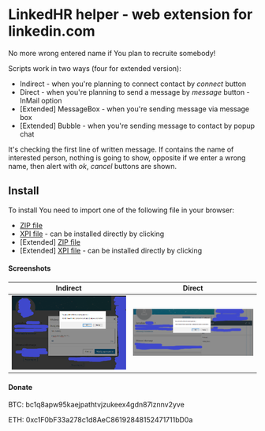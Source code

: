 # LinkedHR helper - web extension for linkedin.com

No more wrong entered name if You plan to recruite somebody!

Scripts work in two ways (four for extended version):

* Indirect - when you're planning to connect contact by *connect* button
* Direct - when you're planning to send a message by *message* button - InMail option
* [Extended] MessageBox - when you're sending message via message box
* [Extended] Bubble -  when you're sending message to contact by popup chat

It's checking the first line of written message. If contains the name of interested person, nothing is going to show, opposite if we enter a wrong name, then alert with *ok*, *cancel* buttons are shown.

## Install

To install You need to import one of the following file in your browser:

* [ZIP file](https://github.com/oscyp/linkedhr-helper/releases/download/v0.2/linkedhr_helper-0.20.zip)
* [XPI file](https://github.com/oscyp/linkedhr-helper/releases/download/v0.2/linkedhr_helper-0.20.xpi) - can be installed directly by clicking
* [Extended] [ZIP file](https://github.com/oscyp/linkedhr-helper/releases/download/v0.19/linkedhr_helper-0.19.zip)
* [Extended] [XPI file](https://github.com/oscyp/linkedhr-helper/releases/download/v0.19/linkedhr_helper-0.19.xpi) - can be installed directly by clicking

#### Screenshots

|Indirect   |Direct   |
|---|---|
![01](/screenshots/linkedhr_indirect.png?raw=true) | ![02](/screenshots/linkedhr_direct.png?raw=true)

#### Donate

BTC: bc1q8apw95kaejpathtvjzukeex4gdn87lznnv2yve

ETH:  0xc1F0bF33a278c1d8AeC86192848152471711bD0a 

